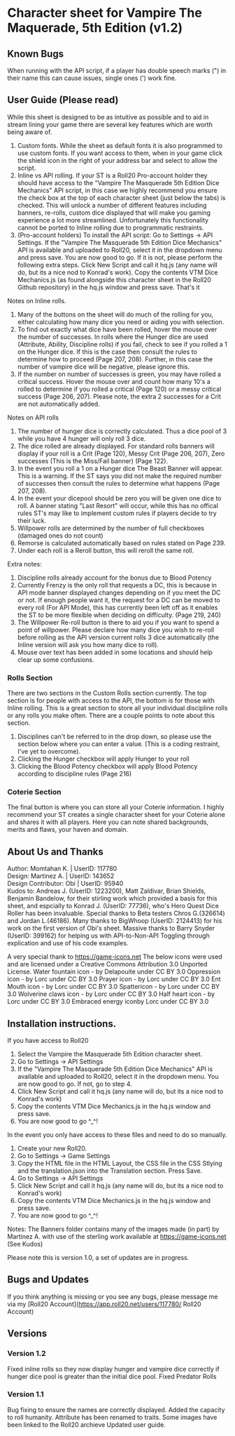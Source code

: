 # Character sheet for Vampire The Maquerade, 5th Edition (v1.2)

## Known Bugs

When running with the API script, if a player has double speech marks (\") in their name this can cause issues, single ones (') work fine.

## User Guide (Please read)

While this sheet is designed to be as intuitive as possible and to aid in stream lining your game there are several key features which are worth being aware of.

1. Custom fonts. While the sheet as default fonts it is also programmed to use custom fonts. If you want access to them, when in your game click the shield icon in the right of your address bar and select to allow the script.
2. Inline vs API rolling. If your ST is a Roll20 Pro-account holder they should have access to the "Vampire The Masquerade 5th Edition Dice Mechanics" API script, in this case we highly recommend you ensure the check box at the top of each character sheet (just below the tabs) is checked. This will unlock a number of different features including banners, re-rolls, custom dice displayed that will make you gaming experience a lot more streamlined. Unfortunately this functionality cannot be ported to Inline rolling due to programmatic restraints.
3. (Pro-account holders) To install the API script: Go to Settings -> API Settings. If the "Vampire The Masquerade 5th Edition Dice Mechanics" API is available and uploaded to Roll20, select it in the dropdown menu and press save. You are now good to go. If it is not, please perform the following extra steps. Click New Script and call it hq.js (any name will do, but its a nice nod to Konrad's work). Copy the contents VTM Dice Mechanics.js (as found alongside this character sheet in the Roll20 Github repository) in the hq.js window and press save. That's it

Notes on Inline rolls.
1. Many of the buttons on the sheet will do much of the rolling for you, either calculating how many dice you need or aiding you with selection.
2. To find out exactly what dice have been rolled, hover the mouse over the number of successes. In rolls where the Hunger dice are used (Attribute, Ability, Discipline rolls) if you fail, check to see if you rolled a 1 on the Hunger dice. If this is the case then consult the rules to determine how to proceed (Page 207, 208). Further, in this case the number of vampire dice will be negative, please ignore this.
3. If the number on number of successes is green, you may have rolled a critical success. Hover the mouse over and count how many 10's a rolled to determine if you rolled a critical (Page 120) or a messy critical success (Page 206, 207). Please note, the extra 2 successes for a Crit are not automatically added.


Notes on API rolls
1. The number of hunger dice is correctly calculated. Thus a  dice pool of 3 while you have 4 hunger will only roll 3 dice.
2. The dice rolled are already displayed. For standard rolls banners will display if your roll is a Crit (Page 120), Messy Crit (Page 206, 207), Zero successes (This is the Miss/Fail banner) (Page 122).
3. In the event you roll a 1 on a Hunger dice The Beast Banner will appear. This is a warning. If the ST says you did not make the required number of successes then consult the rules to determine what happens (Page 207, 208).
4. In the event your dicepool should be zero you will be given one dice to roll. A banner stating "Last Resort" will occur, while this has no offical rules ST's may like to implement custom rules if players decide to try their luck.
5. Willpower rolls are determined by the number of full checkboxes (damaged ones do not count) 
6. Remorse is calculated automatically based on rules stated on Page 239.
7. Under each roll is a Reroll button, this will reroll the same roll.

Extra notes:
1. Discipline rolls already account for the bonus due to Blood Potency
2. Currently Frenzy is the only roll that requests a DC, this is because in API mode banner displayed changes depending on if you meet the DC or not. If enough people want it, the request for a DC can be moved to every roll (For API Mode), this has currently been left off as it enables the ST to be more flexible when deciding on difficulty. (Page 219, 240)
3. The Willpower Re-roll button is there to aid you if you want to spend a point of willpower. Please declare how many dice you wish to re-roll before rolling as the API version current rolls 3 dice automatically (the Inline version will ask you how many dice to roll).
4. Mouse over text has been added in some locations and should help clear up some confusions.

### Rolls Section

There are two sections in the Custom Rolls section currently. The top section is for people with access to the API, the bottom is for those with Inline rolling.  This is a great section to store all your individual discipline rolls or any rolls you make often.
There are a couple points to note about this section.  
1. Disciplines can't be referred to in the drop down, so please use the section below where you can enter a value. (This is a coding restraint, I've yet to overcome).
2. Clicking the Hunger checkbox will apply Hunger to your roll
3. Clicking the Blood Potency checkbox will apply Blood Potency according to discipline rules (Page 216)

### Coterie Section

The final button is where you can store all your Coterie information. I highly recommend your ST creates a single character sheet for your Coterie alone and shares it with all players. Here you can note shared backgrounds, merits and flaws, your haven and domain.


## About Us and Thanks

Author: Momtahan K. | UserID: 117780  
Design: Martinez A. | UserID: 143652  
Design Contributor: Obi | UserID: 95940  
Kudos to: Andreas J. (UserID: 1223200), Matt Zaldivar, Brian Shields, Benjamin Bandelow, for their stirling work which provided a basis for this sheet, and espcially to Konrad J. (UserID: 77736), who's Hero Quest Dice Roller has been invaluable. Special thanks to Beta testers Chros G.(326614) and Jordan L.(46186). Many thanks to BigWhoop (UserID: 2124413) for his work on the first version of Obi's sheet. Massive thanks to Barry Snyder (UserID: 399162) for helping us with API-to-Non-API Toggling through explication and use of his code examples.

A very special thank to https://game-icons.net The below icons were used and are licensed under a Creative Commons Attribution 3.0 Unported License. Water fountain icon - by Delapouite under CC BY 3.0 Oppression icon - by Lorc under CC BY 3.0 Prayer icon - by Lorc under CC BY 3.0 Ent Mouth icon - by Lorc under CC BY 3.0 Spattericon - by Lorc under CC BY 3.0 Wolverine claws icon - by Lorc under CC BY 3.0 Half heart icon - by Lorc under CC BY 3.0 Embraced energy iconby Lorc under CC BY 3.0


## Installation instructions.
If you have access to Roll20
1. Select the Vampire the Masquerade 5th Edition character sheet.
2. Go to Settings -> API Settings
3. If the "Vampire The Masquerade 5th Edition Dice Mechanics" API is available and uploaded to Roll20, select it in the dropdown menu. You are now good to go. If not, go to step 4.
4. Click New Script and call it hq.js (any name will do, but its a nice nod to Konrad's work)
5. Copy the contents VTM Dice Mechanics.js in the hq.js window and press save.
7. You are now good to go ^_^!


In the event you only have access to these files and need to do so manually.  

1. Create your new Roll20.
2. Go to Settings -> Game Settings
3. Copy the HTML file in the HTML Layout, the CSS file in the CSS Stlying and the translation.json into the Translation section. Press Save.
4. Go to Settings -> API Settings
5. Click New Script and call it hq.js (any name will do, but its a nice nod to Konrad's work)
6. Copy the contents VTM Dice Mechanics.js in the hq.js window and press save.
7. You are now good to go ^_^!

Notes: 
The Banners folder contains many of the images made (in part) by Martinez A. with use of the sterling work available at https://game-icons.net  (See Kudos)

Please note this is version 1.0, a set of updates are in progress.

## Bugs and Updates

If you think anything is missing or you see any bugs, please message me via my [Roll20 Account](https://app.roll20.net/users/117780/ Roll20 Account)

## Versions

### Version 1.2
Fixed inline rolls so they now display hunger and vampire dice correctly if hunger dice pool is greater than the initial dice pool.
Fixed Predator Rolls

### Version 1.1
Bug fixing to ensure the names are correctly displayed. 
Added the capacity to roll humanity.
Attribute has been renamed to traits.
Some images have been linked to the Roll20 archieve
Updated user guide.